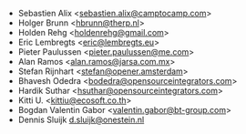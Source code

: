 - Sebastien Alix \<<sebastien.alix@camptocamp.com>\>
- Holger Brunn \<<hbrunn@therp.nl>\>
- Holden Rehg \<<holdenrehg@gmail.com>\>
- Eric Lembregts \<<eric@lembregts.eu>\>
- Pieter Paulussen \<<pieter.paulussen@me.com>\>
- Alan Ramos \<<alan.ramos@jarsa.com.mx>\>
- Stefan Rijnhart \<<stefan@opener.amsterdam>\>
- Bhavesh Odedra \<<bodedra@opensourceintegrators.com>\>
- Hardik Suthar \<<hsuthar@opensourceintegrators.com>\>
- Kitti U. \<<kittiu@ecosoft.co.th>\>
- Bogdan Valentin Gabor \<<valentin.gabor@bt-group.com>\>
- Dennis Sluijk <d.sluijk@onestein.nl>
